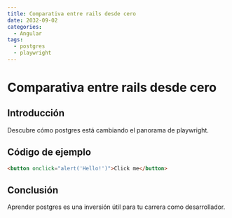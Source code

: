 ```yaml
---
title: Comparativa entre rails desde cero
date: 2032-09-02
categories:
  - Angular
tags:
  - postgres
  - playwright
---
```


# Comparativa entre rails desde cero

## Introducción

Descubre cómo postgres está cambiando el panorama de playwright.

## Código de ejemplo

```html
<button onclick="alert('Hello!')">Click me</button>
```

## Conclusión

Aprender postgres es una inversión útil para tu carrera como desarrollador.